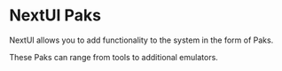 # NextUI Paks

NextUI allows you to add functionality to the system in the form of Paks.

These Paks can range from tools to additional emulators.